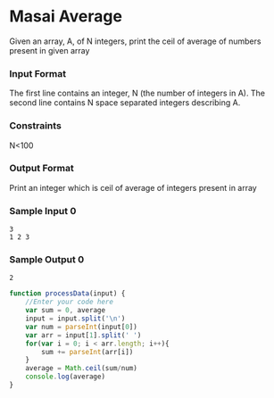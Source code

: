 # Masai Average

Given an array, A, of N integers, print the ceil of average of numbers present in given array

### Input Format

The first line contains an integer, N (the number of integers in A). The second line contains N space separated integers describing A.

### Constraints

N<100

### Output Format

Print an integer which is ceil of average of integers present in array

### Sample Input 0

```
3
1 2 3
```

### Sample Output 0
```
2
```

```javascript
function processData(input) {
    //Enter your code here
    var sum = 0, average
    input = input.split('\n')
    var num = parseInt(input[0])
    var arr = input[1].split(' ')
    for(var i = 0; i < arr.length; i++){
        sum += parseInt(arr[i])
    }
    average = Math.ceil(sum/num)
    console.log(average)
} 
```


